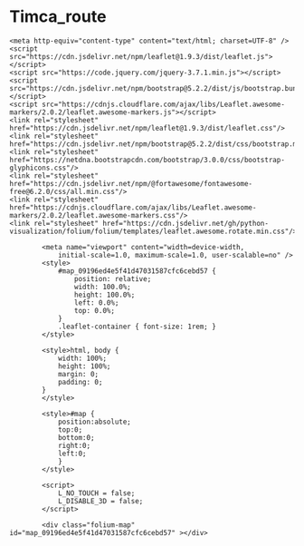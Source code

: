 # Timca_route
<!DOCTYPE html>
<html>
<head>
    
    <meta http-equiv="content-type" content="text/html; charset=UTF-8" />
    <script src="https://cdn.jsdelivr.net/npm/leaflet@1.9.3/dist/leaflet.js"></script>
    <script src="https://code.jquery.com/jquery-3.7.1.min.js"></script>
    <script src="https://cdn.jsdelivr.net/npm/bootstrap@5.2.2/dist/js/bootstrap.bundle.min.js"></script>
    <script src="https://cdnjs.cloudflare.com/ajax/libs/Leaflet.awesome-markers/2.0.2/leaflet.awesome-markers.js"></script>
    <link rel="stylesheet" href="https://cdn.jsdelivr.net/npm/leaflet@1.9.3/dist/leaflet.css"/>
    <link rel="stylesheet" href="https://cdn.jsdelivr.net/npm/bootstrap@5.2.2/dist/css/bootstrap.min.css"/>
    <link rel="stylesheet" href="https://netdna.bootstrapcdn.com/bootstrap/3.0.0/css/bootstrap-glyphicons.css"/>
    <link rel="stylesheet" href="https://cdn.jsdelivr.net/npm/@fortawesome/fontawesome-free@6.2.0/css/all.min.css"/>
    <link rel="stylesheet" href="https://cdnjs.cloudflare.com/ajax/libs/Leaflet.awesome-markers/2.0.2/leaflet.awesome-markers.css"/>
    <link rel="stylesheet" href="https://cdn.jsdelivr.net/gh/python-visualization/folium/folium/templates/leaflet.awesome.rotate.min.css"/>
    
            <meta name="viewport" content="width=device-width,
                initial-scale=1.0, maximum-scale=1.0, user-scalable=no" />
            <style>
                #map_09196ed4e5f41d47031587cfc6cebd57 {
                    position: relative;
                    width: 100.0%;
                    height: 100.0%;
                    left: 0.0%;
                    top: 0.0%;
                }
                .leaflet-container { font-size: 1rem; }
            </style>

            <style>html, body {
                width: 100%;
                height: 100%;
                margin: 0;
                padding: 0;
            }
            </style>

            <style>#map {
                position:absolute;
                top:0;
                bottom:0;
                right:0;
                left:0;
                }
            </style>

            <script>
                L_NO_TOUCH = false;
                L_DISABLE_3D = false;
            </script>

        
</head>
<body>
    
    
            <div class="folium-map" id="map_09196ed4e5f41d47031587cfc6cebd57" ></div>
        
</body>
<script>
    
    
            var map_09196ed4e5f41d47031587cfc6cebd57 = L.map(
                "map_09196ed4e5f41d47031587cfc6cebd57",
                {
                    center: [55.6058799220273, 10.789219005847952],
                    crs: L.CRS.EPSG3857,
                    ...{
  "zoom": 7,
  "zoomControl": true,
  "preferCanvas": false,
}

                }
            );

            

        
    
            var tile_layer_b42f668513813e00667415d9563e3b52 = L.tileLayer(
                "https://tile.openstreetmap.org/{z}/{x}/{y}.png",
                {
  "minZoom": 0,
  "maxZoom": 19,
  "maxNativeZoom": 19,
  "noWrap": false,
  "attribution": "\u0026copy; \u003ca href=\"https://www.openstreetmap.org/copyright\"\u003eOpenStreetMap\u003c/a\u003e contributors",
  "subdomains": "abc",
  "detectRetina": false,
  "tms": false,
  "opacity": 1,
}

            );
        
    
            tile_layer_b42f668513813e00667415d9563e3b52.addTo(map_09196ed4e5f41d47031587cfc6cebd57);
        
    
            var tile_layer_ffbfd8a9369461a8721a3df9cc92f7ef = L.tileLayer(
                "https://stamen-tiles-{s}.a.ssl.fastly.net/terrain/{z}/{x}/{y}{r}.png",
                {
  "minZoom": 0,
  "maxZoom": 18,
  "maxNativeZoom": 18,
  "noWrap": false,
  "attribution": "Map tiles by \u003ca href=\"http://stamen.com\"\u003eStamen Design\u003c/a\u003e, \u003ca href=\"http://creativecommons.org/licenses/by/3.0\"\u003eCC BY 3.0\u003c/a\u003e \u0026mdash; Map data \u0026copy; \u003ca href=\"https://www.openstreetmap.org/copyright\"\u003eOpenStreetMap\u003c/a\u003e contributors",
  "subdomains": "abcd",
  "detectRetina": false,
  "tms": false,
  "opacity": 1,
}

            );
        
    
            tile_layer_ffbfd8a9369461a8721a3df9cc92f7ef.addTo(map_09196ed4e5f41d47031587cfc6cebd57);
        
    
            var tile_layer_985a5280997a05de6d1b5d6469d94e68 = L.tileLayer(
                "https://stamen-tiles-{s}.a.ssl.fastly.net/toner/{z}/{x}/{y}{r}.png",
                {
  "minZoom": 0,
  "maxZoom": 20,
  "maxNativeZoom": 20,
  "noWrap": false,
  "attribution": "Map tiles by \u003ca href=\"http://stamen.com\"\u003eStamen Design\u003c/a\u003e, \u003ca href=\"http://creativecommons.org/licenses/by/3.0\"\u003eCC BY 3.0\u003c/a\u003e \u0026mdash; Map data \u0026copy; \u003ca href=\"https://www.openstreetmap.org/copyright\"\u003eOpenStreetMap\u003c/a\u003e contributors",
  "subdomains": "abcd",
  "detectRetina": false,
  "tms": false,
  "opacity": 1,
}

            );
        
    
            tile_layer_985a5280997a05de6d1b5d6469d94e68.addTo(map_09196ed4e5f41d47031587cfc6cebd57);
        
    
            var poly_line_b040f357c770ad1f934718cd99f596d0 = L.polyline(
                [[59.823, 22.947683333333334], [59.82248333333333, 22.946533333333335], [59.81948333333333, 22.941016666666666], [59.80773333333333, 22.9441], [59.79071666666667, 22.97565], [59.7692, 23.0142], [59.74486666666667, 23.04531666666667], [59.715916666666665, 23.064883333333334], [59.69246666666667, 23.060783333333333], [59.673366666666666, 23.018466666666665], [59.65553333333333, 22.97405], [59.638016666666665, 22.92888333333333], [59.620416666666664, 22.88335], [59.601533333333336, 22.834933333333332], [59.58716666666667, 22.798066666666667], [59.56875, 22.751016666666665], [59.549933333333335, 22.70325], [59.53191666666667, 22.65625], [59.51253333333333, 22.605783333333335], [59.50145, 22.577016666666665], [59.47175, 22.49995], [59.46521666666667, 22.482883333333334], [59.439416666666666, 22.416016666666668], [59.4202, 22.366566666666667], [59.409083333333335, 22.337983333333334], [59.3881, 22.284216666666666], [59.36685, 22.229933333333335], [59.35751666666667, 22.206166666666668], [59.331833333333336, 22.1409], [59.3259, 22.125766666666667], [59.3078, 22.080383333333334], [59.29031666666667, 22.036766666666665], [59.27413333333333, 21.996416666666665], [59.255066666666664, 21.947666666666667], [59.23571666666667, 21.897766666666666], [59.218916666666665, 21.8539], [59.19775, 21.798216666666665], [59.184133333333335, 21.762316666666667], [59.16625, 21.716], [59.14685, 21.669916666666666], [59.130383333333334, 21.641866666666665], [59.106716666666664, 21.60465], [59.0826, 21.568066666666667], [59.06445, 21.540416666666665], [59.04006666666667, 21.503316666666667], [59.02, 21.472916666666666], [59.00246666666666, 21.445933333333333], [58.97618333333333, 21.405333333333335], [58.95885, 21.378566666666668], [58.93516666666667, 21.341683333333332], [58.91473333333333, 21.3092], [58.89556666666667, 21.278583333333334], [58.871116666666666, 21.24045], [58.85171666666667, 21.210683333333332], [58.83278333333333, 21.181783333333332], [58.54333333333334, 20.776666666666667], [58.485, 20.703333333333333], [58.33685, 20.51735], [58.26725, 20.421233333333333], [58.23055, 20.3694], [58.19768333333333, 20.323683333333335], [58.161116666666665, 20.273333333333333], [58.14666666666667, 20.253333333333334], [58.128433333333334, 20.22825], [58.0638, 20.139116666666666], [58.0566, 20.128733333333333], [57.9959, 20.04015], [57.988216666666666, 20.028916666666667], [57.92975, 19.944016666666666], [57.92203333333333, 19.932716666666668], [57.86246666666667, 19.839166666666667], [57.85815, 19.8322], [57.823033333333335, 19.775916666666667], [57.80936666666667, 19.754], [57.7888, 19.720783333333333], [57.77033333333333, 19.691533333333332], [57.74908333333333, 19.658483333333333], [57.725516666666664, 19.6216], [57.7032, 19.586483333333334], [57.6828, 19.554033333333333], [57.661766666666665, 19.5208], [57.63848333333333, 19.485516666666665], [57.6162, 19.451716666666666], [57.59236666666666, 19.416633333333333], [57.569266666666664, 19.38533333333333], [57.546083333333335, 19.354], [57.52688333333333, 19.32845], [57.50201666666667, 19.294916666666666], [57.47721666666666, 19.261], [57.45268333333333, 19.227516666666666], [57.429316666666665, 19.1956], [57.40575, 19.16425], [57.38418333333333, 19.13575], [57.35863333333333, 19.102116666666667], [57.338816666666666, 19.076083333333333], [57.314166666666665, 19.04295], [57.28955, 19.01], [57.26485, 18.977483333333332], [57.241083333333336, 18.945816666666666], [57.217283333333334, 18.913733333333333], [57.19376666666667, 18.881466666666668], [57.17048333333334, 18.849533333333333], [57.14736666666667, 18.816816666666668], [57.12421666666667, 18.783933333333334], [57.10215, 18.752766666666666], [57.077783333333336, 18.71735], [57.0552, 18.683816666666665], [57.03451666666667, 18.65325], [57.010083333333334, 18.61715], [56.987183333333334, 18.58341666666667], [56.96261666666667, 18.547266666666665], [56.9245, 18.489483333333332], [56.856, 18.388283333333334], [56.848333333333336, 18.378333333333334], [56.78315, 18.2966], [56.72885, 18.1746], [56.6793, 18.050616666666667], [56.6504, 17.979566666666667], [56.6235, 17.9133], [56.59831666666667, 17.849933333333333], [56.5728, 17.786166666666666], [56.557383333333334, 17.747700000000002], [56.20601666666666, 16.8817], [56.187866666666665, 16.839333333333332], [56.1676, 16.791566666666668], [56.15293333333333, 16.756983333333334], [56.13785, 16.722033333333332], [56.118116666666666, 16.67735], [56.09968333333333, 16.63535], [56.083933333333334, 16.59255], [56.070116666666664, 16.552616666666665], [56.05441666666667, 16.507516666666668], [56.03985, 16.46245], [56.0253, 16.417366666666666], [56.01056666666667, 16.372233333333334], [55.99583333333333, 16.327383333333334], [55.98116666666667, 16.282183333333332], [55.96625, 16.236066666666666], [55.95126666666667, 16.189983333333334], [55.936616666666666, 16.144866666666665], [55.92086666666667, 16.097033333333332], [55.906283333333334, 16.052666666666667], [55.89118333333333, 16.006616666666666], [55.8762, 15.960733333333334], [55.8615, 15.915783333333334], [55.84665, 15.870783333333334], [55.83185, 15.825883333333334], [55.81796666666666, 15.783933333333334], [55.80233333333334, 15.736616666666666], [55.787416666666665, 15.691083333333333], [55.7727, 15.646533333333334], [55.75745, 15.6007], [55.74256666666667, 15.555883333333334], [55.73055, 15.51975], [55.715983333333334, 15.475483333333333], [55.70131666666666, 15.431166666666666], [55.686366666666665, 15.385866666666667], [55.67163333333333, 15.341216666666666], [55.65688333333333, 15.29665], [55.642, 15.251316666666666], [55.626916666666666, 15.20575], [55.612033333333336, 15.160733333333333], [55.597316666666664, 15.116], [55.58283333333333, 15.07235], [55.5676, 15.0271], [55.55405, 14.98715], [55.53805, 14.940183333333334], [55.523183333333336, 14.8965], [55.50816666666667, 14.853083333333334], [55.49296666666667, 14.810016666666666], [55.48055, 14.7746], [55.465133333333334, 14.730633333333333], [55.44995, 14.687533333333333], [55.43428333333333, 14.6436], [55.41888333333333, 14.6004], [55.401266666666665, 14.55815], [55.38215, 14.519533333333333], [55.361533333333334, 14.48025], [55.34036666666667, 14.442916666666667], [55.3192, 14.407566666666666], [55.29795, 14.372533333333333], [55.27601666666666, 14.336233333333332], [55.254333333333335, 14.30025], [55.2357, 14.267966666666666], [55.228716666666664, 14.225233333333334], [55.229616666666665, 14.175516666666667], [55.2319, 14.1241], [55.23361666666667, 14.0724], [55.23485, 14.0216], [55.2358, 13.972733333333334], [55.236783333333335, 13.920633333333333], [55.237566666666666, 13.870683333333334], [55.238283333333335, 13.81995], [55.23895, 13.770216666666666], [55.239466666666665, 13.72055], [55.239716666666666, 13.674816666666667], [55.24008333333333, 13.619816666666667], [55.24033333333333, 13.578733333333334], [55.24068333333334, 13.527616666666667], [55.241, 13.478283333333334], [55.241366666666664, 13.42745], [55.24183333333333, 13.3764], [55.24236666666667, 13.326516666666667], [55.24293333333333, 13.275716666666666], [55.2435, 13.225166666666667], [55.24415, 13.174933333333334], [55.2449, 13.1358], [55.24588333333333, 13.081366666666666], [55.246766666666666, 13.030516666666667], [55.248133333333335, 12.981066666666667], [55.2522, 12.9361], [55.257933333333334, 12.891216666666667], [55.265, 12.848666666666666], [55.273466666666664, 12.806583333333334], [55.2817, 12.765133333333333], [55.2883, 12.7318], [55.29718333333334, 12.6944], [55.31, 12.665416666666667], [55.32853333333333, 12.656366666666667], [55.3471, 12.660416666666666], [55.36803333333334, 12.6663], [55.388133333333336, 12.6718], [55.40688333333333, 12.676833333333333], [55.427216666666666, 12.681883333333333], [55.446783333333336, 12.6863], [55.46525, 12.690483333333333], [55.48493333333333, 12.6951], [55.5038, 12.699366666666666], [55.518233333333335, 12.702416666666666], [55.52935, 12.704416666666667], [55.5387, 12.705283333333334], [55.5499, 12.706], [55.561033333333334, 12.70475], [55.57195, 12.703833333333334], [55.5829, 12.70215], [55.59328333333333, 12.70115], [55.604416666666665, 12.699483333333333], [55.6149, 12.697933333333333], [55.625816666666665, 12.6966], [55.63731666666666, 12.696266666666666], [55.65003333333333, 12.695316666666667], [55.665, 12.690416666666666], [55.682383333333334, 12.685833333333333], [55.700266666666664, 12.68595], [55.716833333333334, 12.687283333333333], [55.73885, 12.692016666666667], [55.7543, 12.69995], [55.77336666666667, 12.710016666666666], [55.79285, 12.721083333333333], [55.81368333333333, 12.731233333333334], [55.83445, 12.738116666666667], [55.85583333333334, 12.74495], [55.87955, 12.742], [55.903416666666665, 12.73505], [55.926033333333336, 12.7249], [55.9484, 12.709633333333333], [55.97055, 12.696116666666667], [55.99211666666667, 12.685983333333333], [56.01298333333333, 12.678], [56.0341, 12.672466666666667], [56.05336666666667, 12.656516666666667], [56.0678, 12.629833333333334], [56.086283333333334, 12.597716666666667], [56.104216666666666, 12.566066666666666], [56.1224, 12.534133333333333], [56.141533333333335, 12.502266666666667], [56.16075, 12.47115], [56.18035, 12.445916666666667], [56.20676666666667, 12.432066666666667], [56.23291666666667, 12.420883333333334], [56.258583333333334, 12.409433333333332], [56.283683333333336, 12.397333333333334], [56.3088, 12.3838], [56.32866666666666, 12.37315], [56.35431666666667, 12.36005], [56.379666666666665, 12.347183333333334], [56.40485, 12.3335], [56.429916666666664, 12.319733333333334], [56.45511666666667, 12.305916666666667], [56.481, 12.2925], [56.50673333333334, 12.281133333333333], [56.53301666666667, 12.26945], [56.56021666666667, 12.25725], [56.5863, 12.245483333333333], [56.61285, 12.233633333333334], [56.637816666666666, 12.222283333333333], [56.66538333333333, 12.209766666666667], [56.69141666666667, 12.1982], [56.71783333333333, 12.18695], [56.743383333333334, 12.176283333333334], [56.770066666666665, 12.1653], [56.792116666666665, 12.156466666666667], [56.81966666666667, 12.145199999999999], [56.8462, 12.134166666666667], [56.8732, 12.122766666666667], [56.9003, 12.111133333333333], [56.9269, 12.0996], [56.95255, 12.083816666666667], [56.97905, 12.0657], [57.0045, 12.04835], [57.02973333333333, 12.0308], [57.05433333333333, 12.013433333333333], [57.08038333333333, 11.99535], [57.10455, 11.978916666666667], [57.132083333333334, 11.961016666666668], [57.15785, 11.945683333333333], [57.17896666666667, 11.933283333333334], [57.205616666666664, 11.918133333333333], [57.23235, 11.903566666666666], [57.2551, 11.875066666666667], [57.27491666666667, 11.841283333333333], [57.29505, 11.80605], [57.31483333333333, 11.772016666666667], [57.335316666666664, 11.737866666666667], [57.35616666666667, 11.703633333333334], [57.376783333333336, 11.670416666666666], [57.39811666666667, 11.635983333333334], [57.41975, 11.601183333333333], [57.44063333333333, 11.567433333333334], [57.4615, 11.533233333333333], [57.47906666666667, 11.50445], [57.49973333333333, 11.47045], [57.52041666666667, 11.436433333333333], [57.54161666666667, 11.402], [57.5626, 11.36735], [57.58291666666667, 11.33275], [57.60338333333333, 11.298316666666667], [57.62376666666667, 11.264183333333333], [57.64415, 11.2303], [57.664516666666664, 11.1949], [57.68438333333334, 11.159266666666667], [57.70425, 11.123383333333333], [57.724, 11.0876], [57.74305, 11.049983333333333], [57.7604, 11.014016666666667], [57.78046666666667, 10.972466666666667], [57.799533333333336, 10.933133333333334], [57.817233333333334, 10.892366666666666], [57.82986666666667, 10.84645], [57.84335, 10.8018], [57.85365, 10.75245], [57.85535, 10.700466666666667], [57.856116666666665, 10.64795], [57.856766666666665, 10.595133333333333], [57.856966666666665, 10.54215], [57.85705, 10.4919], [57.857166666666664, 10.434283333333333], [57.85496666666667, 10.38075], [57.850433333333335, 10.32795], [57.83768333333333, 10.27995], [57.82503333333333, 10.232016666666667], [57.81386666666667, 10.187483333333333], [57.80083333333333, 10.134416666666667], [57.79136666666667, 10.09615], [57.77911666666667, 10.046783333333334], [57.766866666666665, 9.998216666666666], [57.754216666666665, 9.948516666666666], [57.74143333333333, 9.9002], [57.72835, 9.852766666666666], [57.71536666666667, 9.805433333333333], [57.702466666666666, 9.758266666666668], [57.689933333333336, 9.710483333333332], [57.67776666666666, 9.661166666666666], [57.66591666666667, 9.612733333333333], [57.6543, 9.564633333333333], [57.64306666666667, 9.5149], [57.632216666666665, 9.466633333333334], [57.62126666666666, 9.417966666666667], [57.6105, 9.369983333333334], [57.60073333333333, 9.324516666666666], [57.590133333333334, 9.275466666666667], [57.58018333333333, 9.229816666666666], [57.5639, 9.1851], [57.5468, 9.143633333333334], [57.53008333333333, 9.102783333333333], [57.51545, 9.066866666666666], [57.4987, 9.02515], [57.48205, 8.9835], [57.465516666666666, 8.942066666666667], [57.4489, 8.900716666666666], [57.43241666666667, 8.859533333333333], [57.415616666666665, 8.817666666666666], [57.3995, 8.7774], [57.38245, 8.73485], [57.36553333333333, 8.693], [57.349066666666666, 8.65205], [57.33251666666666, 8.61105], [57.31563333333333, 8.569466666666667], [57.29898333333333, 8.52865], [57.28338333333333, 8.490566666666666], [57.2645, 8.4448], [57.24785, 8.404866666666667], [57.23051666666667, 8.3638], [57.21446666666667, 8.325566666666667], [57.19651666666667, 8.282416666666666], [57.17633333333333, 8.245049999999999], [57.154016666666664, 8.2134], [57.1299, 8.1871], [57.105716666666666, 8.160633333333333], [57.082683333333335, 8.1355], [57.0562, 8.106583333333333], [57.03625, 8.084566666666667], [57.0119, 8.057216666666667], [56.98758333333333, 8.029866666666667], [56.963, 8.0034], [56.93728333333333, 7.975933333333334], [56.91263333333333, 7.949666666666666], [56.88741666666667, 7.922766666666667], [56.86258333333333, 7.896316666666666], [56.8379, 7.869816666666667], [56.812133333333335, 7.8420000000000005], [56.78745, 7.81545], [56.7616, 7.787633333333334], [56.73693333333333, 7.761116666666666], [56.7118, 7.734483333333333], [56.68678333333333, 7.70715], [56.66715, 7.683666666666666], [56.64256666666667, 7.654416666666666], [56.6192, 7.6265], [56.594566666666665, 7.597016666666667], [56.57018333333333, 7.568683333333333], [56.54633333333334, 7.5435], [56.52033333333333, 7.515933333333333], [56.498416666666664, 7.492533333333333], [56.4712, 7.463333333333333], [56.44675, 7.4371], [56.42178333333333, 7.4102], [56.3989, 7.38575], [56.37305, 7.358433333333333], [56.35028333333333, 7.33405], [56.32371666666667, 7.305383333333333], [56.30396666666667, 7.284166666666667], [56.2799, 7.2582], [56.25581666666667, 7.23225], [56.232, 7.205333333333333], [56.2085, 7.17595], [56.18625, 7.144316666666667], [56.16453333333333, 7.11245], [56.14151666666667, 7.081583333333334], [56.116616666666665, 7.058833333333333], [56.09035, 7.040033333333334], [56.064166666666665, 7.0220666666666665], [56.03755, 7.003983333333333], [56.01145, 6.985883333333334], [55.984233333333336, 6.966733333333333], [55.959716666666665, 6.94225], [55.93503333333334, 6.9164666666666665], [55.91173333333333, 6.89235], [55.885983333333336, 6.865583333333333], [55.86561666666667, 6.844316666666667], [55.840783333333334, 6.8180499999999995], [55.81523333333333, 6.7914], [55.78921666666667, 6.7641333333333336], [55.76793333333333, 6.741766666666667], [55.743066666666664, 6.7158], [55.71825, 6.690016666666667], [55.69306666666667, 6.66375], [55.668616666666665, 6.638466666666667], [55.6429, 6.611916666666667], [55.621633333333335, 6.589366666666667], [55.59405, 6.5601666666666665], [55.57426666666667, 6.53905], [55.54893333333333, 6.510933333333333], [55.52433333333333, 6.483833333333333], [55.499516666666665, 6.456416666666667], [55.47678333333333, 6.431566666666667], [55.4547, 6.407466666666667], [55.4282, 6.378433333333334], [55.3829, 6.329366666666667], [55.34466666666667, 6.2883], [55.330283333333334, 6.2729], [55.3043, 6.245116666666667], [55.27203333333333, 6.210816666666666], [55.252, 6.188616666666666], [55.22905, 6.163116666666666], [55.16813333333333, 6.0962], [55.16135, 6.08885], [55.12375, 6.0479666666666665], [55.10378333333333, 6.0264], [55.08743333333334, 6.008683333333333], [55.045383333333334, 5.964366666666667], [55.02166666666667, 5.9399999999999995], [54.997616666666666, 5.915733333333334], [54.952083333333334, 5.869916666666667], [54.94955, 5.867483333333333], [54.90338333333333, 5.822816666666666], [54.895633333333336, 5.8154], [54.868433333333336, 5.789316666666666], [54.85273333333333, 5.774233333333333], [54.82568333333333, 5.747716666666666], [54.80258333333333, 5.724733333333333], [54.75868333333333, 5.68045], [54.751, 5.6724499999999995], [54.706133333333334, 5.625733333333333], [54.68326666666667, 5.6005666666666665], [54.645633333333336, 5.558416666666667], [54.635866666666665, 5.5475], [54.60476666666667, 5.512883333333333], [54.59226666666667, 5.4989333333333335], [54.56035, 5.4637166666666666], [54.52211666666667, 5.4214166666666666], [54.481433333333335, 5.377983333333333], [54.45536666666667, 5.3504], [54.44415, 5.338766666666666], [54.39675, 5.2888166666666665], [54.3799, 5.271166666666667], [54.352716666666666, 5.24245], [54.333333333333336, 5.22245], [54.30628333333333, 5.194583333333333], [54.27393333333333, 5.161233333333334], [54.25685, 5.143666666666666], [54.23363333333333, 5.121083333333333], [54.20045, 5.08935], [54.1905, 5.080566666666667], [54.16556666666666, 5.058683333333334], [54.14276666666667, 5.0385333333333335], [54.11546666666667, 5.014116666666666], [54.08716666666667, 4.988933333333334], [54.0625, 4.969516666666666], [54.04013333333333, 4.953566666666667], [54.01018333333333, 4.932133333333333], [53.98981666666667, 4.917483333333333], [53.954166666666666, 4.891766666666666], [53.933366666666664, 4.87655], [53.908, 4.858116666666667], [53.884366666666665, 4.841483333333334], [53.84798333333333, 4.817283333333333], [53.803066666666666, 4.790666666666667], [53.762033333333335, 4.766883333333333], [53.73956666666667, 4.75365], [53.71535, 4.738333333333333], [53.659016666666666, 4.70135], [53.63473333333334, 4.6852833333333335], [53.610366666666664, 4.669133333333333], [53.58111666666667, 4.6505], [53.54891666666666, 4.632016666666667], [53.5145, 4.612216666666667], [53.5018, 4.604833333333334], [53.47493333333333, 4.586683333333333], [53.4498, 4.56555], [53.419716666666666, 4.553], [53.39395, 4.5464166666666666], [53.344, 4.519183333333333], [53.3379, 4.51575], [53.3103, 4.4997], [53.28243333333333, 4.481483333333333], [53.25626666666667, 4.4583], [53.2321, 4.434916666666667], [53.20596666666667, 4.409516666666667], [53.18151666666667, 4.38355], [53.16, 4.351116666666667], [53.13985, 4.316316666666666], [53.12003333333333, 4.281133333333333], [53.101083333333335, 4.24605], [53.081966666666666, 4.209716666666667], [53.06135, 4.169733333333333], [53.0464, 4.1406833333333335], [53.02735, 4.10285], [53.009083333333336, 4.066483333333333], [52.96788333333333, 3.9865], [52.94153333333333, 3.9373666666666667], [52.93176666666667, 3.9206333333333334], [52.9141, 3.8959166666666665], [52.848416666666665, 3.80505], [52.83533333333333, 3.7866833333333334], [52.81753333333333, 3.7618833333333335], [52.78055, 3.7101166666666665], [52.772016666666666, 3.698183333333333], [52.751133333333335, 3.6689333333333334], [52.73256666666666, 3.6428666666666665], [52.7153, 3.6185833333333335], [52.694916666666664, 3.590066666666667], [52.67178333333333, 3.5609], [52.652633333333334, 3.5406166666666667], [52.62681666666667, 3.5162666666666667], [52.59323333333333, 3.50045], [52.56803333333333, 3.4924333333333335], [52.5502, 3.4867], [52.52486666666667, 3.47865], [52.4903, 3.4675333333333334], [52.4739, 3.46225], [52.44123333333334, 3.451783333333333], [52.41628333333333, 3.443583333333333], [52.39245, 3.435766666666667], [52.36425, 3.4265], [52.33708333333333, 3.417533333333333], [52.309983333333335, 3.4078333333333335], [52.28335, 3.3929333333333336], [52.25496666666667, 3.3856], [52.22291666666667, 3.3785166666666666], [52.205083333333334, 3.3747], [52.17803333333333, 3.3608833333333332], [52.15233333333333, 3.34875], [52.1217, 3.345466666666667], [52.08806666666667, 3.341683333333333], [52.0681, 3.33955], [52.03106666666667, 3.3319], [52.0139, 3.3274666666666666], [51.98925, 3.320116666666667], [51.971516666666666, 3.3148333333333335], [51.96026666666667, 3.3111], [51.951233333333334, 3.3084333333333333], [51.93975, 3.305266666666667], [51.93055, 3.3027333333333333], [51.9203, 3.2999], [51.908316666666664, 3.296483333333333], [51.899366666666666, 3.2939333333333334], [51.88871666666667, 3.2908666666666666], [51.879133333333336, 3.2882333333333333], [51.86793333333333, 3.285], [51.85933333333333, 3.2824833333333334], [51.847883333333336, 3.2789833333333336], [51.83736666666667, 3.2756333333333334], [51.827866666666665, 3.2725666666666666], [51.82026666666667, 3.2700666666666667], [51.81045, 3.2666], [51.80173333333333, 3.2624833333333334], [51.79123333333333, 3.257016666666667], [51.7837, 3.2530833333333335], [51.77466666666667, 3.2483666666666666], [51.76506666666667, 3.243316666666667], [51.754666666666665, 3.23805], [51.742383333333336, 3.240483333333333], [51.728433333333335, 3.2499833333333332], [51.7174, 3.25655], [51.69755, 3.2375666666666665], [51.67433333333334, 3.2083333333333335], [51.64651666666666, 3.1894666666666667], [51.617733333333334, 3.173016666666667], [51.58883333333333, 3.1591833333333335], [51.562733333333334, 3.1420833333333333], [51.54131666666667, 3.1127833333333332], [51.521483333333336, 3.08285], [51.501783333333336, 3.0530666666666666], [51.48165, 3.02895], [51.45563333333333, 3.0078666666666667], [51.431666666666665, 3.0017833333333335], [51.4142, 3.0306166666666665], [51.403666666666666, 3.0700333333333334], [51.39886666666666, 3.1105], [51.4009, 3.147883333333333], [51.4033, 3.1913666666666667], [51.40725, 3.2319666666666667], [51.4076, 3.2659333333333334], [51.40515, 3.3085166666666668], [51.405233333333335, 3.3516], [51.40813333333333, 3.3954166666666667], [51.412216666666666, 3.4387], [51.41685, 3.4821999999999997], [51.42106666666667, 3.5223166666666668], [51.42418333333333, 3.5500333333333334], [51.42621666666667, 3.568016666666667], [51.42823333333333, 3.582133333333333], [51.432716666666664, 3.611083333333333], [51.439766666666664, 3.6536666666666666], [51.42738333333333, 3.6902833333333334], [51.403666666666666, 3.709], [51.3804, 3.7197666666666667], [51.364216666666664, 3.7487166666666667], [51.35228333333333, 3.789433333333333], [51.34563333333333, 3.8255333333333335], [51.344366666666666, 3.8533166666666667], [51.35081666666667, 3.8820333333333332], [51.36505, 3.9164166666666667], [51.382616666666664, 3.9470833333333335], [51.4067, 3.960366666666667], [51.43045, 3.9756833333333335], [51.435116666666666, 4.00545], [51.42261666666667, 4.029716666666666], [51.40335, 4.034316666666666], [51.38385, 4.040183333333333], [51.371233333333336, 4.06795], [51.368183333333334, 4.107266666666667], [51.373583333333336, 4.147666666666667], [51.3911, 4.173683333333333], [51.394816666666664, 4.20595], [51.374066666666664, 4.215583333333333], [51.35646666666667, 4.2297], [51.349383333333336, 4.25535], [51.340066666666665, 4.27], [51.32255, 4.271966666666667], [51.3092, 4.2743], [51.29735, 4.2915833333333335], [51.29031666666667, 4.31595]],
                {"bubblingMouseEvents": true, "color": "blue", "dashArray": null, "dashOffset": null, "fill": false, "fillColor": "blue", "fillOpacity": 0.2, "fillRule": "evenodd", "lineCap": "round", "lineJoin": "round", "noClip": false, "opacity": 1.0, "smoothFactor": 1.0, "stroke": true, "weight": 3}
            ).addTo(map_09196ed4e5f41d47031587cfc6cebd57);
        
    
            poly_line_b040f357c770ad1f934718cd99f596d0.bindTooltip(
                `<div>
                     Route
                 </div>`,
                {
  "sticky": true,
}
            );
        
    
            var circle_marker_6c6351d1276f46b9a6a026641079f6db = L.circleMarker(
                [59.823, 22.947683333333334],
                {"bubblingMouseEvents": true, "color": "green", "dashArray": null, "dashOffset": null, "fill": true, "fillColor": "green", "fillOpacity": 0.2, "fillRule": "evenodd", "lineCap": "round", "lineJoin": "round", "opacity": 1.0, "radius": 6, "stroke": true, "weight": 3}
            ).addTo(map_09196ed4e5f41d47031587cfc6cebd57);
        
    
        var popup_dde54497549efebd1476605bfc10d5e1 = L.popup({
  "maxWidth": "100%",
});

        
            
                var html_3e971de06b4f5370aee3a997fd2d50db = $(`<div id="html_3e971de06b4f5370aee3a997fd2d50db" style="width: 100.0%; height: 100.0%;">Start</div>`)[0];
                popup_dde54497549efebd1476605bfc10d5e1.setContent(html_3e971de06b4f5370aee3a997fd2d50db);
            
        

        circle_marker_6c6351d1276f46b9a6a026641079f6db.bindPopup(popup_dde54497549efebd1476605bfc10d5e1)
        ;

        
    
    
            var circle_marker_1ef78173dd23541dd63023b304b4b9cc = L.circleMarker(
                [51.29031666666667, 4.31595],
                {"bubblingMouseEvents": true, "color": "red", "dashArray": null, "dashOffset": null, "fill": true, "fillColor": "red", "fillOpacity": 0.2, "fillRule": "evenodd", "lineCap": "round", "lineJoin": "round", "opacity": 1.0, "radius": 6, "stroke": true, "weight": 3}
            ).addTo(map_09196ed4e5f41d47031587cfc6cebd57);
        
    
        var popup_1394a61ff0f0e6ca3e8bc2863c0fcc39 = L.popup({
  "maxWidth": "100%",
});

        
            
                var html_e5061c09d261bb03a7585199817a7d63 = $(`<div id="html_e5061c09d261bb03a7585199817a7d63" style="width: 100.0%; height: 100.0%;">End</div>`)[0];
                popup_1394a61ff0f0e6ca3e8bc2863c0fcc39.setContent(html_e5061c09d261bb03a7585199817a7d63);
            
        

        circle_marker_1ef78173dd23541dd63023b304b4b9cc.bindPopup(popup_1394a61ff0f0e6ca3e8bc2863c0fcc39)
        ;

        
    
    
            var layer_control_0ff6f9451a54b3d9760008abb530b78a_layers = {
                base_layers : {
                    "OSM" : tile_layer_b42f668513813e00667415d9563e3b52,
                    "Terrain" : tile_layer_ffbfd8a9369461a8721a3df9cc92f7ef,
                    "Toner" : tile_layer_985a5280997a05de6d1b5d6469d94e68,
                },
                overlays :  {
                },
            };
            let layer_control_0ff6f9451a54b3d9760008abb530b78a = L.control.layers(
                layer_control_0ff6f9451a54b3d9760008abb530b78a_layers.base_layers,
                layer_control_0ff6f9451a54b3d9760008abb530b78a_layers.overlays,
                {
  "position": "topright",
  "collapsed": true,
  "autoZIndex": true,
}
            ).addTo(map_09196ed4e5f41d47031587cfc6cebd57);

        
</script>
</html>
